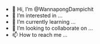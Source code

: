 - 👋 Hi, I’m @WannapongDampichit
- 👀 I’m interested in ...
- 🌱 I’m currently learning ...
- 💞️ I’m looking to collaborate on ...
- 📫 How to reach me ...

<!---
WannapongDampichit/WannapongDampichit is a ✨ special ✨ repository because its `README.md` (this file) appears on your GitHub profile.
You can click the Preview link to take a look at your changes.
--->
